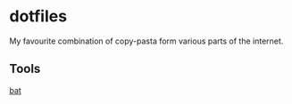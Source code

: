 # dotfiles

My favourite combination of copy-pasta form various parts of the internet.


## Tools
[bat](https://github.com/sharkdp/bat)
